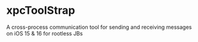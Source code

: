 # xpcToolStrap
A cross-process communication tool for sending and receiving messages on iOS 15 &amp; 16 for rootless JBs
